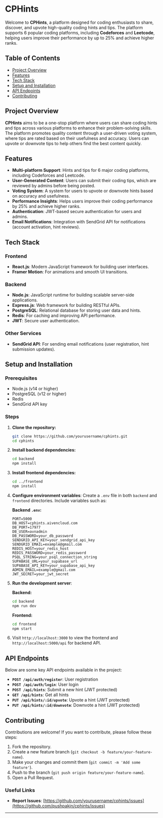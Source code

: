 # CPHints

Welcome to **CPHints**, a platform designed for coding enthusiasts to share, discover, and upvote high-quality coding hints and tips. The platform supports 6 popular coding platforms, including **Codeforces** and **Leetcode**, helping users improve their performance by up to 25% and achieve higher ranks.

## Table of Contents

- [Project Overview](#project-overview)
- [Features](#features)
- [Tech Stack](#tech-stack)
- [Setup and Installation](#setup-and-installation)
- [API Endpoints](#api-endpoints)
- [Contributing](#contributing)


## Project Overview

**CPHints** aims to be a one-stop platform where users can share coding hints and tips across various platforms to enhance their problem-solving skills. The platform promotes quality content through a user-driven voting system, where tips are rated based on their usefulness and accuracy. Users can upvote or downvote tips to help others find the best content quickly.

## Features

- **Multi-platform Support**: Hints and tips for 6 major coding platforms, including Codeforces and Leetcode.
- **User-Generated Content**: Users can submit their coding tips, which are reviewed by admins before being posted.
- **Voting System**: A system for users to upvote or downvote hints based on accuracy and usefulness.
- **Performance Insights**: Helps users improve their coding performance by 25% and achieve higher ranks.
- **Authentication**: JWT-based secure authentication for users and admins.
- **Email Notifications**: Integration with SendGrid API for notifications (account activation, hint reviews).

## Tech Stack

### Frontend
- **React.js**: Modern JavaScript framework for building user interfaces.
- **Framer Motion**: For animations and smooth UI transitions.

### Backend
- **Node.js**: JavaScript runtime for building scalable server-side applications.
- **Express.js**: Web framework for building RESTful APIs.
- **PostgreSQL**: Relational database for storing user data and hints.
- **Redis**: For caching and improving API performance.
- **JWT**: Secure user authentication.

### Other Services
- **SendGrid API**: For sending email notifications (user registration, hint submission updates).

## Setup and Installation

### Prerequisites
- Node.js (v14 or higher)
- PostgreSQL (v12 or higher)
- Redis
- SendGrid API key

### Steps

1. **Clone the repository:**
   ```bash
   git clone https://github.com/yourusername/cphints.git
   cd cphints
   ```

2. **Install backend dependencies:**
   ```bash
   cd backend
   npm install
   ```

3. **Install frontend dependencies:**
   ```bash
   cd ../frontend
   npm install
   ```

4. **Configure environment variables**:
   Create a `.env` file in both `backend` and `frontend` directories. Include variables such as:

   **Backend `.env`:**
   ```env
   PORT=5000
   DB_HOST=cphints.aivencloud.com
   DB_PORT=17977
   DB_USER=avnadmin
   DB_PASSWORD=your_db_password
   SENDGRID_API_KEY=your_sendgrid_api_key
   SENDGRID_EMAIL=example@gmail.com
   REDIS_HOST=your_redis_host
   REDIS_PASSWORD=your_redis_password
   PSQL_STRING=your_psql_connection_string
   SUPABASE_URL=your_supabase_url
   SUPABASE_API_KEY=your_supabase_api_key
   ADMIN_EMAIL=example@gmail.com
   JWT_SECRET=your_jwt_secret
   ```

5. **Run the development server**:

   **Backend:**
   ```bash
   cd backend
   npm run dev
   ```

   **Frontend:**
   ```bash
   cd frontend
   npm start
   ```

6. Visit `http://localhost:3000` to view the frontend and `http://localhost:5000/api` for backend API.

## API Endpoints

Below are some key API endpoints available in the project:

- **`POST /api/auth/register`**: User registration
- **`POST /api/auth/login`**: User login
- **`POST /api/hints`**: Submit a new hint (JWT protected)
- **`GET /api/hints`**: Get all hints
- **`PUT /api/hints/:id/upvote`**: Upvote a hint (JWT protected)
- **`PUT /api/hints/:id/downvote`**: Downvote a hint (JWT protected)

## Contributing

Contributions are welcome! If you want to contribute, please follow these steps:

1. Fork the repository.
2. Create a new feature branch (`git checkout -b feature/your-feature-name`).
3. Make your changes and commit them (`git commit -m 'Add some feature'`).
4. Push to the branch (`git push origin feature/your-feature-name`).
5. Open a Pull Request.


### Useful Links

- **Report Issues**: [https://github.com/yourusername/cphints/issues](https://github.com/pushpakjn/cphints/issues)

---

